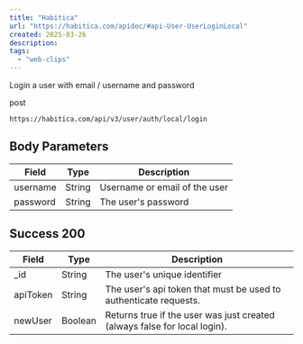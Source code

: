 ```yaml
---
title: "Habitica"
url: "https://habitica.com/apidoc/#api-User-UserLoginLocal"
created: 2025-03-26
description:
tags:
  - "web-clips"
---
```

Login a user with email / username and password

post
```
https://habitica.com/api/v3/user/auth/local/login
```

## Body Parameters

| Field | Type | Description |
| --- | --- | --- |
| username | String | Username or email of the user |
| password | String | The user's password |

## Success 200

| Field | Type | Description |
| --- | --- | --- |
| \_id | String | The user's unique identifier |
| apiToken | String | The user's api token that must be used to authenticate requests. |
| newUser | Boolean | Returns true if the user was just created (always false for local login). |